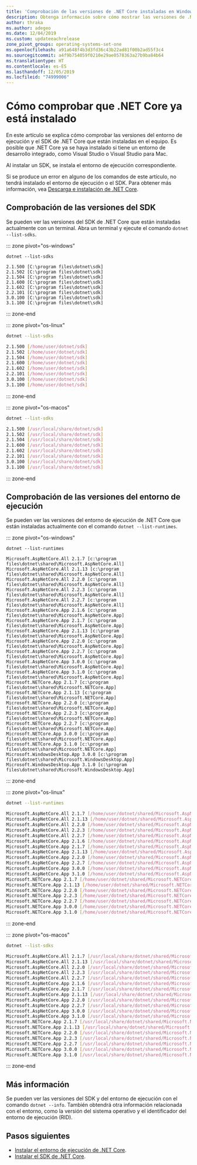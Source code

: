 ```yaml
---
title: 'Comprobación de las versiones de .NET Core instaladas en Windows, Linux y macOS: .NET Core'
description: Obtenga información sobre cómo mostrar las versiones de .NET Core que están instaladas en el equipo. Esto incluye el entorno de ejecución y el SDK de .NET Core.
author: thraka
ms.author: adegeo
ms.date: 12/04/2019
ms.custom: updateeachrelease
zone_pivot_groups: operating-systems-set-one
ms.openlocfilehash: a91a648f4b3d3fd36c43b22ad81f00b2ad55f3c4
ms.sourcegitcommit: a4f9b754059f0210e29ae0578363a27b9ba84b64
ms.translationtype: HT
ms.contentlocale: es-ES
ms.lasthandoff: 12/05/2019
ms.locfileid: "74999006"
---
```

# <a name="how-to-check-that-net-core-is-already-installed"></a>Cómo comprobar que .NET Core ya está instalado

En este artículo se explica cómo comprobar las versiones del entorno de ejecución y el SDK de .NET Core que están instaladas en el equipo. Es posible que .NET Core ya se haya instalado si tiene un entorno de desarrollo integrado, como Visual Studio o Visual Studio para Mac.

Al instalar un SDK, se instala el entorno de ejecución correspondiente.

Si se produce un error en alguno de los comandos de este artículo, no tendrá instalado el entorno de ejecución o el SDK. Para obtener más información, vea [Descarga e instalación de .NET Core](index.md).

## <a name="check-sdk-versions"></a>Comprobación de las versiones del SDK

Se pueden ver las versiones del SDK de .NET Core que están instaladas actualmente con un terminal. Abra un terminal y ejecute el comando `dotnet --list-sdks`.

::: zone pivot="os-windows"

```console
dotnet --list-sdks

2.1.500 [C:\program files\dotnet\sdk]
2.1.502 [C:\program files\dotnet\sdk]
2.1.504 [C:\program files\dotnet\sdk]
2.1.600 [C:\program files\dotnet\sdk]
2.1.602 [C:\program files\dotnet\sdk]
2.2.101 [C:\program files\dotnet\sdk]
3.0.100 [C:\program files\dotnet\sdk]
3.1.100 [C:\program files\dotnet\sdk]
```

::: zone-end

::: zone pivot="os-linux"

```bash
dotnet --list-sdks

2.1.500 [/home/user/dotnet/sdk]
2.1.502 [/home/user/dotnet/sdk]
2.1.504 [/home/user/dotnet/sdk]
2.1.600 [/home/user/dotnet/sdk]
2.1.602 [/home/user/dotnet/sdk]
2.2.101 [/home/user/dotnet/sdk]
3.0.100 [/home/user/dotnet/sdk]
3.1.100 [/home/user/dotnet/sdk]
```

::: zone-end

::: zone pivot="os-macos"

```bash
dotnet --list-sdks

2.1.500 [/usr/local/share/dotnet/sdk]
2.1.502 [/usr/local/share/dotnet/sdk]
2.1.504 [/usr/local/share/dotnet/sdk]
2.1.600 [/usr/local/share/dotnet/sdk]
2.1.602 [/usr/local/share/dotnet/sdk]
2.2.101 [/usr/local/share/dotnet/sdk]
3.0.100 [/usr/local/share/dotnet/sdk]
3.1.100 [/usr/local/share/dotnet/sdk]
```

::: zone-end

## <a name="check-runtime-versions"></a>Comprobación de las versiones del entorno de ejecución

Se pueden ver las versiones del entorno de ejecución de .NET Core que están instaladas actualmente con el comando `dotnet --list-runtimes`.

::: zone pivot="os-windows"

```console
dotnet --list-runtimes

Microsoft.AspNetCore.All 2.1.7 [c:\program files\dotnet\shared\Microsoft.AspNetCore.All]
Microsoft.AspNetCore.All 2.1.13 [c:\program files\dotnet\shared\Microsoft.AspNetCore.All]
Microsoft.AspNetCore.All 2.2.0 [c:\program files\dotnet\shared\Microsoft.AspNetCore.All]
Microsoft.AspNetCore.All 2.2.3 [c:\program files\dotnet\shared\Microsoft.AspNetCore.All]
Microsoft.AspNetCore.All 2.2.7 [c:\program files\dotnet\shared\Microsoft.AspNetCore.All]
Microsoft.AspNetCore.App 2.1.6 [c:\program files\dotnet\shared\Microsoft.AspNetCore.App]
Microsoft.AspNetCore.App 2.1.7 [c:\program files\dotnet\shared\Microsoft.AspNetCore.App]
Microsoft.AspNetCore.App 2.1.13 [c:\program files\dotnet\shared\Microsoft.AspNetCore.App]
Microsoft.AspNetCore.App 2.2.0 [c:\program files\dotnet\shared\Microsoft.AspNetCore.App]
Microsoft.AspNetCore.App 2.2.7 [c:\program files\dotnet\shared\Microsoft.AspNetCore.App]
Microsoft.AspNetCore.App 3.0.0 [c:\program files\dotnet\shared\Microsoft.AspNetCore.App]
Microsoft.AspNetCore.App 3.1.0 [c:\program files\dotnet\shared\Microsoft.AspNetCore.App]
Microsoft.NETCore.App 2.1.7 [c:\program files\dotnet\shared\Microsoft.NETCore.App]
Microsoft.NETCore.App 2.1.13 [c:\program files\dotnet\shared\Microsoft.NETCore.App]
Microsoft.NETCore.App 2.2.0 [c:\program files\dotnet\shared\Microsoft.NETCore.App]
Microsoft.NETCore.App 2.2.3 [c:\program files\dotnet\shared\Microsoft.NETCore.App]
Microsoft.NETCore.App 2.2.7 [c:\program files\dotnet\shared\Microsoft.NETCore.App]
Microsoft.NETCore.App 3.0.0 [c:\program files\dotnet\shared\Microsoft.NETCore.App]
Microsoft.NETCore.App 3.1.0 [c:\program files\dotnet\shared\Microsoft.NETCore.App]
Microsoft.WindowsDesktop.App 3.0.0 [c:\program files\dotnet\shared\Microsoft.WindowsDesktop.App]
Microsoft.WindowsDesktop.App 3.1.0 [c:\program files\dotnet\shared\Microsoft.WindowsDesktop.App]
```

::: zone-end

::: zone pivot="os-linux"

```bash
dotnet --list-runtimes

Microsoft.AspNetCore.All 2.1.7 [/home/user/dotnet/shared/Microsoft.AspNetCore.All]
Microsoft.AspNetCore.All 2.1.13 [/home/user/dotnet/shared/Microsoft.AspNetCore.All]
Microsoft.AspNetCore.All 2.2.0 [/home/user/dotnet/shared/Microsoft.AspNetCore.All]
Microsoft.AspNetCore.All 2.2.3 [/home/user/dotnet/shared/Microsoft.AspNetCore.All]
Microsoft.AspNetCore.All 2.2.7 [/home/user/dotnet/shared/Microsoft.AspNetCore.All]
Microsoft.AspNetCore.App 2.1.6 [/home/user/dotnet/shared/Microsoft.AspNetCore.App]
Microsoft.AspNetCore.App 2.1.7 [/home/user/dotnet/shared/Microsoft.AspNetCore.App]
Microsoft.AspNetCore.App 2.1.13 [/home/user/dotnet/shared/Microsoft.AspNetCore.App]
Microsoft.AspNetCore.App 2.2.0 [/home/user/dotnet/shared/Microsoft.AspNetCore.App]
Microsoft.AspNetCore.App 2.2.7 [/home/user/dotnet/shared/Microsoft.AspNetCore.App]
Microsoft.AspNetCore.App 3.0.0 [/home/user/dotnet/shared/Microsoft.AspNetCore.App]
Microsoft.AspNetCore.App 3.1.0 [/home/user/dotnet/shared/Microsoft.AspNetCore.App]
Microsoft.NETCore.App 2.1.7 [/home/user/dotnet/shared/Microsoft.NETCore.App]
Microsoft.NETCore.App 2.1.13 [/home/user/dotnet/shared/Microsoft.NETCore.App]
Microsoft.NETCore.App 2.2.0 [/home/user/dotnet/shared/Microsoft.NETCore.App]
Microsoft.NETCore.App 2.2.3 [/home/user/dotnet/shared/Microsoft.NETCore.App]
Microsoft.NETCore.App 2.2.7 [/home/user/dotnet/shared/Microsoft.NETCore.App]
Microsoft.NETCore.App 3.0.0 [/home/user/dotnet/shared/Microsoft.NETCore.App]
Microsoft.NETCore.App 3.1.0 [/home/user/dotnet/shared/Microsoft.NETCore.App]
```

::: zone-end

::: zone pivot="os-macos"

```bash
dotnet --list-sdks

Microsoft.AspNetCore.All 2.1.7 [/usr/local/share/dotnet/shared/Microsoft.AspNetCore.All]
Microsoft.AspNetCore.All 2.1.13 [/usr/local/share/dotnet/shared/Microsoft.AspNetCore.All]
Microsoft.AspNetCore.All 2.2.0 [/usr/local/share/dotnet/shared/Microsoft.AspNetCore.All]
Microsoft.AspNetCore.All 2.2.3 [/usr/local/share/dotnet/shared/Microsoft.AspNetCore.All]
Microsoft.AspNetCore.All 2.2.7 [/usr/local/share/dotnet/shared/Microsoft.AspNetCore.All]
Microsoft.AspNetCore.App 2.1.6 [/usr/local/share/dotnet/shared/Microsoft.AspNetCore.App]
Microsoft.AspNetCore.App 2.1.7 [/usr/local/share/dotnet/shared/Microsoft.AspNetCore.App]
Microsoft.AspNetCore.App 2.1.13 [/usr/local/share/dotnet/shared/Microsoft.AspNetCore.App]
Microsoft.AspNetCore.App 2.2.0 [/usr/local/share/dotnet/shared/Microsoft.AspNetCore.App]
Microsoft.AspNetCore.App 2.2.7 [/usr/local/share/dotnet/shared/Microsoft.AspNetCore.App]
Microsoft.AspNetCore.App 3.0.0 [/usr/local/share/dotnet/shared/Microsoft.AspNetCore.App]
Microsoft.AspNetCore.App 3.1.0 [/usr/local/share/dotnet/shared/Microsoft.AspNetCore.App]
Microsoft.NETCore.App 2.1.7 [/usr/local/share/dotnet/shared/Microsoft.NETCore.App]
Microsoft.NETCore.App 2.1.13 [/usr/local/share/dotnet/shared/Microsoft.NETCore.App]
Microsoft.NETCore.App 2.2.0 [/usr/local/share/dotnet/shared/Microsoft.NETCore.App]
Microsoft.NETCore.App 2.2.3 [/usr/local/share/dotnet/shared/Microsoft.NETCore.App]
Microsoft.NETCore.App 2.2.7 [/usr/local/share/dotnet/shared/Microsoft.NETCore.App]
Microsoft.NETCore.App 3.0.0 [/usr/local/share/dotnet/shared/Microsoft.NETCore.App]
Microsoft.NETCore.App 3.1.0 [/usr/local/share/dotnet/shared/Microsoft.NETCore.App]
```

::: zone-end

## <a name="more-information"></a>Más información

Se pueden ver las versiones del SDK y del entorno de ejecución con el comando `dotnet --info`. También obtendrá otra información relacionada con el entorno, como la versión del sistema operativo y el identificador del entorno de ejecución (RID).

## <a name="next-steps"></a>Pasos siguientes

- [Instalar el entorno de ejecución de .NET Core](runtime.md).
- [Instalar el SDK de .NET Core](sdk.md).
